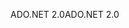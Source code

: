 <span data-ttu-id="0d9ca-101">ADO.NET 2.0</span><span class="sxs-lookup"><span data-stu-id="0d9ca-101">ADO.NET 2.0</span></span>